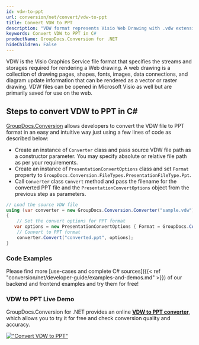 ```yaml
---
id: vdw-to-ppt
url: conversion/net/convert/vdw-to-ppt
title: Convert VDW to PPT
description: "VDW format represents Visio Web Drawing with .vdw extension. Learn how to convert VDW to PPT file programmatically in C# language using GroupDocs.Conversion for .NET library."
keywords: Convert VDW to PPT in C#
productName: GroupDocs.Conversion for .NET
hideChildren: False
---
```


VDW is the Visio Graphics Service file format that specifies the streams and storages required for rendering a Web drawing. A web drawing is a collection of drawing pages, shapes, fonts, images, data connections, and diagram update information that can be rendered as a vector or raster drawing. VDW files can be opened in Microsoft Visio as well but are primarily saved for use on the web.

## Steps to convert VDW to PPT in C#

[GroupDocs.Conversion](https://products.groupdocs.com/conversion/net) allows developers to convert the VDW file to PPT format in an easy and intuitive way just using a few lines of code as described below:

* Create an instance of `Converter` class and pass source VDW file path as a constructor parameter. You may specify absolute or relative file path as per your requirements. 
* Create an instance of `PresentationConvertOptions` class and set `Format` property to `GroupDocs.Conversion.FileTypes.PresentationFileType.Ppt`.
* Call `Converter` class `Convert` method and pass the filename for the converted PPT file and the `PresentationConvertOptions` object from the previous step as parameters.

```csharp
// Load the source VDW file
using (var converter = new GroupDocs.Conversion.Converter("sample.vdw"))
{
    // Set the convert options for PPT format
   var options = new PresentationConvertOptions { Format = GroupDocs.Conversion.FileTypes.PresentationFileType.Ppt };
    // Convert to PPT format
    converter.Convert("converted.ppt", options);
}
```

### Code Examples

Please find more [use-cases and complete C# sources]({{< ref "conversion/net/developer-guide/examples-and-demos.md" >}}) of our backend and frontend examples and try them for free!

### VDW to PPT Live Demo

GroupDocs.Conversion for .NET provides an online [**VDW to PPT converter**](https://products.groupdocs.app/conversion/vdw-to-ppt), which allows you to try it for free and check conversion quality and accuracy.

[!["Convert VDW to PPT"](conversion/net/images/convert-to-ppt/convert-vdw-to-ppt.png)](https://products.groupdocs.app/conversion/vdw-to-ppt)